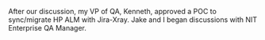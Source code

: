 After our discussion, my VP of QA, Kenneth, approved a POC to sync/migrate HP ALM with Jira-Xray. Jake and I began discussions with NIT Enterprise QA Manager.
